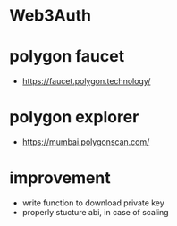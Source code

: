 # Web3Auth 

# polygon faucet

- https://faucet.polygon.technology/

# polygon explorer

- https://mumbai.polygonscan.com/


# improvement 

- write function to download private key 
- properly stucture abi, in case of scaling